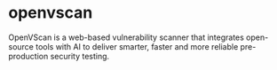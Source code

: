 # openvscan
OpenVScan is a web-based vulnerability scanner that integrates open-source tools with AI to deliver smarter, faster and more reliable pre-production security testing.
